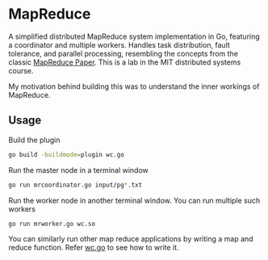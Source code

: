 # MapReduce

A simplified distributed MapReduce system implementation in Go, featuring a coordinator and multiple workers. Handles task distribution, fault tolerance, and parallel processing, resembling the concepts from the classic [MapReduce Paper](http://static.googleusercontent.com/media/research.google.com/en//archive/mapreduce-osdi04.pdf). This is a lab in the MIT distributed systems course.

My motivation behind building this was to understand the inner workings of MapReduce. 

## Usage

Build the plugin
```bash
go build -buildmode=plugin wc.go
```

Run the master node in a terminal window
```bash
go run mrcoordinator.go input/pg*.txt
```

Run the worker node in another terminal window. You can run multiple such workers

```bash
go run mrworker.go wc.so
```

You can similarly run other map reduce applications by writing a map and reduce function. Refer [wc.go](/main/wc.go) to see how to write it.
